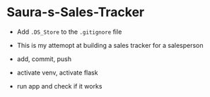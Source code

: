 # Saura-s-Sales-Tracker

  - Add `.DS_Store` to the  `.gitignore` file

  - This is my  attemopt at building a sales tracker for a salesperson 

  - add, commit, push 

  - activate venv, activate flask 
  
  - run app and check if it works 